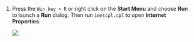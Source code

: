 1. Press the `Win key + R` or right click on the **Start Menu** and choose **Run** to launch a **Run** dialog. Then run `inetcpl.cpl` to open **Internet Properties**.

    ![](https://joji.blob.core.windows.net/recipe/open-inetcpl-1.png)
